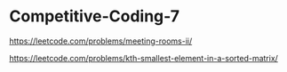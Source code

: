 # Competitive-Coding-7

https://leetcode.com/problems/meeting-rooms-ii/

https://leetcode.com/problems/kth-smallest-element-in-a-sorted-matrix/
